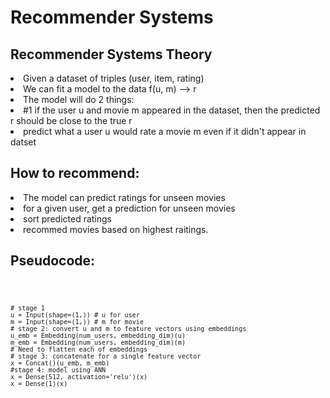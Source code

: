 # Recommender Systems
## Recommender Systems Theory
<li>Given a dataset of triples (user, item, rating)</li>
<li>We can fit a model to the data f(u, m) --> r</li>
<li>The model will do 2 things:</li>
<li>#1 if the user u and movie m appeared in the dataset, then the predicted r should be close to the true r</li>
<li>predict what a user u would rate a movie m even if it didn't appear in datset</li>

## How to recommend:
<li>The model can predict ratings for unseen movies</li>
<li>for a given user, get a prediction for unseen movies</li>
<li>sort predicted ratings </li>
<li>recommed movies based on highest raitings.</li>


## Pseudocode:
<code> 
    
    # stage 1
    u = Input(shape=(1,)) # u for user
    m = Input(shape=(1,)) # m for movie
    # stage 2: convert u and m to feature vectors using embeddings
    u_emb = Embedding(num_users, embedding_dim)(u)
    m_emb = Embedding(num_users, embedding_dim)(m)
    # Need to flatten each of embeddings
    # stage 3: concatenate for a single feature vector
    x = Concat()(u_emb, m_emb)
    #stage 4: model using ANN
    x = Dense(512, activation='relu')(x)
    x = Dense(1)(x)
</code>
